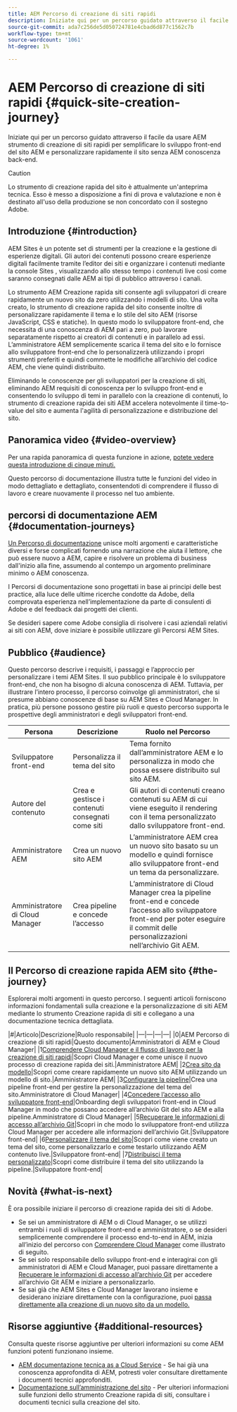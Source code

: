 ```yaml
---
title: AEM Percorso di creazione di siti rapidi
description: Iniziate qui per un percorso guidato attraverso il facile da usare AEM strumento di creazione di siti rapidi per semplificare lo sviluppo front-end del sito AEM e personalizzare rapidamente il sito senza AEM conoscenza back-end.
source-git-commit: ada7c256de5d050724781e4cbad6d877c1562c7b
workflow-type: tm+mt
source-wordcount: '1061'
ht-degree: 1%

---
```



# AEM Percorso di creazione di siti rapidi {#quick-site-creation-journey}

Iniziate qui per un percorso guidato attraverso il facile da usare AEM strumento di creazione di siti rapidi per semplificare lo sviluppo front-end del sito AEM e personalizzare rapidamente il sito senza AEM conoscenza back-end.

>[!CAUTION]
>
>Lo strumento di creazione rapida del sito è attualmente un&#39;anteprima tecnica. Esso è messo a disposizione a fini di prova e valutazione e non è destinato all&#39;uso della produzione se non concordato con il sostegno Adobe.

## Introduzione {#introduction}

AEM Sites è un potente set di strumenti per la creazione e la gestione di esperienze digitali. Gli autori dei contenuti possono creare esperienze digitali facilmente tramite l’editor dei siti e organizzare i contenuti mediante la console Sites , visualizzando allo stesso tempo i contenuti live così come saranno consegnati dalle AEM ai tipi di pubblico attraverso i canali.

Lo strumento AEM Creazione rapida siti consente agli sviluppatori di creare rapidamente un nuovo sito da zero utilizzando i modelli di sito. Una volta creato, lo strumento di creazione rapida del sito consente inoltre di personalizzare rapidamente il tema e lo stile del sito AEM (risorse JavaScript, CSS e statiche). In questo modo lo sviluppatore front-end, che necessita di una conoscenza di AEM pari a zero, può lavorare separatamente rispetto ai creatori di contenuti e in parallelo ad essi. L’amministratore AEM semplicemente scarica il tema del sito e lo fornisce allo sviluppatore front-end che lo personalizzerà utilizzando i propri strumenti preferiti e quindi commette le modifiche all’archivio del codice AEM, che viene quindi distribuito.

Eliminando le conoscenze per gli sviluppatori per la creazione di siti, eliminando AEM requisiti di conoscenza per lo sviluppo front-end e consentendo lo sviluppo di temi in parallelo con la creazione di contenuti, lo strumento di creazione rapida dei siti AEM accelera notevolmente il time-to-value del sito e aumenta l&#39;agilità di personalizzazione e distribuzione del sito.

## Panoramica video {#video-overview}

Per una rapida panoramica di questa funzione in azione, [potete vedere questa introduzione di cinque minuti.](https://www.youtube.com/watch?v=NQeQ1jZ7ZBw)

Questo percorso di documentazione illustra tutte le funzioni del video in modo dettagliato e dettagliato, consentendoti di comprendere il flusso di lavoro e creare nuovamente il processo nel tuo ambiente.

## percorsi di documentazione AEM {#documentation-journeys}

[Un Percorso di documentazione](/help/journey-documentation/documentation-journeys.md) unisce molti argomenti e caratteristiche diversi e forse complicati fornendo una narrazione che aiuta il lettore, che può essere nuovo a AEM, capire e risolvere un problema di business dall&#39;inizio alla fine, assumendo al contempo un argomento preliminare minimo o AEM conoscenza.

I Percorsi di documentazione sono progettati in base ai principi delle best practice, alla luce delle ultime ricerche condotte da Adobe, della comprovata esperienza nell’implementazione da parte di consulenti di Adobe e del feedback dai progetti dei clienti.

Se desideri sapere come Adobe consiglia di risolvere i casi aziendali relativi ai siti con AEM, dove iniziare è possibile utilizzare gli Percorsi AEM Sites.

## Pubblico {#audience}

Questo percorso descrive i requisiti, i passaggi e l’approccio per personalizzare i temi AEM Sites. Il suo pubblico principale è lo sviluppatore front-end, che non ha bisogno di alcuna conoscenza di AEM. Tuttavia, per illustrare l’intero processo, il percorso coinvolge gli amministratori, che si presume abbiano conoscenze di base su AEM Sites e Cloud Manager. In pratica, più persone possono gestire più ruoli e questo percorso supporta le prospettive degli amministratori e degli sviluppatori front-end.

| Persona | Descrizione | Ruolo nel Percorso |
|---|---|---|
| Sviluppatore front-end | Personalizza il tema del sito | Tema fornito dall’amministratore AEM e lo personalizza in modo che possa essere distribuito sul sito AEM. |
| Autore del contenuto | Crea e gestisce i contenuti consegnati come siti | Gli autori di contenuti creano contenuti su AEM di cui viene eseguito il rendering con il tema personalizzato dallo sviluppatore front-end. |
| Amministratore AEM | Crea un nuovo sito AEM | L’amministratore AEM crea un nuovo sito basato su un modello e quindi fornisce allo sviluppatore front-end un tema da personalizzare. |
| Amministratore di Cloud Manager | Crea pipeline e concede l’accesso | L’amministratore di Cloud Manager crea la pipeline front-end e concede l’accesso allo sviluppatore front-end per poter eseguire il commit delle personalizzazioni nell’archivio Git AEM. |

## Il Percorso di creazione rapida AEM sito {#the-journey}

Esplorerai molti argomenti in questo percorso. I seguenti articoli forniscono informazioni fondamentali sulla creazione e la personalizzazione di siti AEM mediante lo strumento Creazione rapida di siti e collegano a una documentazione tecnica dettagliata.

|#|Articolo|Descrizione|Ruolo responsabile| |—|—|—|—| |0|AEM Percorso di creazione di siti rapidi|Questo documento|Amministratori di AEM e Cloud Manager| |1[Comprendere Cloud Manager e il flusso di lavoro per la creazione di siti rapidi](cloud-manager.md)|Scopri Cloud Manager e come unisce il nuovo processo di creazione rapida dei siti.|Amministratore AEM| |2[Crea sito da modello](create-site.md)|Scopri come creare rapidamente un nuovo sito AEM utilizzando un modello di sito.|Amministratore AEM| |3[Configurare la pipeline](pipeline-setup.md)|Crea una pipeline front-end per gestire la personalizzazione del tema del sito.Amministratore di Cloud Manager| |4[Concedere l’accesso allo sviluppatore front-end](grant-access.md)|Onboarding degli sviluppatori front-end in Cloud Manager in modo che possano accedere all’archivio Git del sito AEM e alla pipeline.Amministratore di Cloud Manager| |5[Recuperare le informazioni di accesso all’archivio Git](retrieve-access.md)|Scopri in che modo lo sviluppatore front-end utilizza Cloud Manager per accedere alle informazioni dell’archivio Git.|Sviluppatore front-end| |6[Personalizzare il tema del sito](customize-theme.md)|Scopri come viene creato un tema del sito, come personalizzarlo e come testarlo utilizzando AEM contenuto live.|Sviluppatore front-end| |7[Distribuisci il tema personalizzato](deploy-theme.md)|Scopri come distribuire il tema del sito utilizzando la pipeline.|Sviluppatore front-end|

## Novità {#what-is-next}

È ora possibile iniziare il percorso di creazione rapida dei siti di Adobe.

* Se sei un amministratore di AEM o di Cloud Manager, o se utilizzi entrambi i ruoli di sviluppatore front-end e amministratore, o se desideri semplicemente comprendere il processo end-to-end in AEM, inizia all’inizio del percorso con [Comprendere Cloud Manager](cloud-manager.md) come illustrato di seguito.
* Se sei solo responsabile dello sviluppo front-end e interagirai con gli amministratori di AEM e Cloud Manager, puoi passare direttamente a [Recuperare le informazioni di accesso all’archivio Git](retrieve-access.md) per accedere all’archivio Git AEM e iniziare a personalizzarlo.
* Se sai già che AEM Sites e Cloud Manager lavorano insieme e desiderano iniziare direttamente con la configurazione, puoi [passa direttamente alla creazione di un nuovo sito da un modello.](create-site.md)

## Risorse aggiuntive {#additional-resources}

Consulta queste risorse aggiuntive per ulteriori informazioni su come AEM funzioni potenti funzionano insieme.

* [AEM documentazione tecnica as a Cloud Service](https://experienceleague.adobe.com/docs/experience-manager-cloud-service.html?lang=it) - Se hai già una conoscenza approfondita di AEM, potresti voler consultare direttamente i documenti tecnici approfonditi.
* [Documentazione sull’amministrazione del sito](/help/sites-cloud/administering/site-creation/create-site.md) - Per ulteriori informazioni sulle funzioni dello strumento Creazione rapida di siti, consultare i documenti tecnici sulla creazione del sito.
